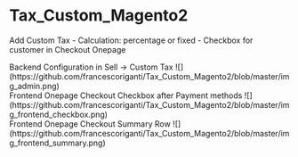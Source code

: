 # Tax_Custom_Magento2
Add Custom Tax - Calculation:  percentage or fixed - Checkbox for customer in Checkout Onepage
<div>
Backend Configuration in Sell -> Custom Tax
  ![](https://github.com/francescoriganti/Tax_Custom_Magento2/blob/master/img_admin.png)
</div>
<div>
Frontend Onepage Checkout Checkbox after Payment methods
    ![](https://github.com/francescoriganti/Tax_Custom_Magento2/blob/master/img_frontend_checkbox.png)

</div>
<div>
Frontend Onepage Checkout Summary Row
   ![](https://github.com/francescoriganti/Tax_Custom_Magento2/blob/master/img_frontend_summary.png)

</div>

